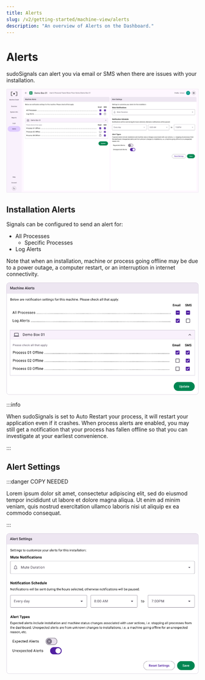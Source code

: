 ```yaml
---
title: Alerts
slug: /v2/getting-started/machine-view/alerts
description: "An overview of Alerts on the Dashboard."
---
```


# Alerts

sudoSignals can alert you via email or SMS when there are issues with your installation. 

![Machine View 06](/img/view-machine/v2-machine-view-006.png)

## Installation Alerts

Signals can be configured to send an alert for: 

- All Processes
  - Specific Processes
- Log Alerts

Note that when an installation, machine or process going offline may be due to a power outage, a computer restart, or an interruption in internet connectivity.

![Machine View 06A](/img/view-machine/v2-machine-view-006A.png)

:::info

When sudoSignals is set to Auto Restart your process, it will restart your application even if it crashes. When process alerts are enabled, you may still get a notification that your process has fallen offline so that you can investigate at your earliest convenience.

:::



## Alert Settings

:::danger COPY NEEDED

Lorem ipsum dolor sit amet, consectetur adipiscing elit, sed do eiusmod tempor incididunt ut labore et dolore magna aliqua. Ut enim ad minim veniam, quis nostrud exercitation ullamco laboris nisi ut aliquip ex ea commodo consequat. 

:::

![Machine View 06B](/img/view-machine/v2-machine-view-006B.png)

